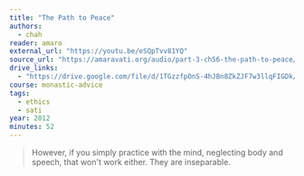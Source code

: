 ```yaml
---
title: "The Path to Peace"
authors:
  - chah
reader: amaro
external_url: "https://youtu.be/eSQpTvv81YQ"
source_url: "https://amaravati.org/audio/part-3-ch56-the-path-to-peace/"
drive_links:
  - "https://drive.google.com/file/d/1TGzzfpOnS-4hJBn8ZkZJF7w3llqFIGDk/view?usp=drivesdk"
course: monastic-advice
tags:
  - ethics
  - sati
year: 2012
minutes: 52
---
```


> However, if you simply practice with the mind, neglecting body and speech, that won't work either.
They are inseparable.
